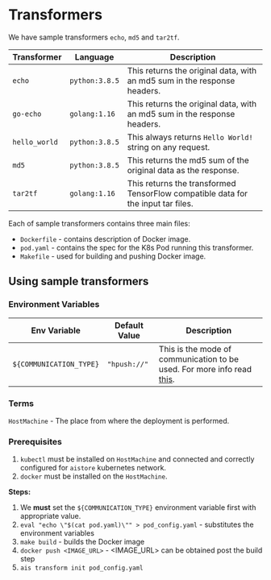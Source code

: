 # Transformers

We have sample transformers `echo`, `md5` and `tar2tf`.

| Transformer | Language | Description |
| ---------- | -------- | ----------- |
| `echo` | `python:3.8.5` | This returns the original data, with an md5 sum in the response headers. |
| `go-echo` | `golang:1.16` | This returns the original data, with an md5 sum in the response headers. |
| `hello_world` | `python:3.8.5` | This always returns `Hello World!` string on any request. |
| `md5` | `python:3.8.5` | This returns the md5 sum of the original data as the response. |
| `tar2tf` | `golang:1.16` | This returns the transformed TensorFlow compatible data for the input tar files. |

Each of sample transformers contains three main files:
- `Dockerfile` - contains description of Docker image.
- `pod.yaml` - contains the spec for the K8s Pod running this transformer.
- `Makefile` - used for building and pushing Docker image.

## Using sample transformers

### Environment Variables

| Env Variable | Default Value | Description |
| ------ | ------ | ------ |
| `${COMMUNICATION_TYPE}` | `"hpush://"` | This is the mode of communication to be used. For more info read [this](https://github.com/NVIDIA/aistore/blob/master/docs/transformations.md#overview). |

### Terms

`HostMachine` - The place from where the deployment is performed.

### Prerequisites

1. `kubectl` must be installed on `HostMachine` and connected and correctly configured for `aistore` kubernetes network.
2. `docker` must be installed on the `HostMachine`.

**Steps:**

1. We **must** set the `${COMMUNICATION_TYPE}` environment variable first with appropriate value.
2. `eval "echo \"$(cat pod.yaml)\"" > pod_config.yaml` - substitutes the environment variables
3. `make build` - builds the Docker image
4. `docker push <IMAGE_URL>` - <IMAGE_URL> can be obtained post the build step
5. `ais transform init pod_config.yaml`

